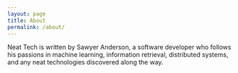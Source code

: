 ```yaml
---
layout: page
title: About
permalink: /about/
---
```


Neat Tech is written by Sawyer Anderson, a software developer who follows his passions in machine learning, information retrieval, distributed systems, and any neat technologies discovered along the way.
